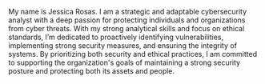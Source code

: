My name is Jessica Rosas. I am a strategic and adaptable cybersecurity analyst with a deep passion for protecting individuals and organizations from cyber threats. With my strong analytical skills and focus on ethical standards, I’m dedicated to proactively identifying vulnerabilities, implementing strong security measures, and ensuring the integrity of systems. By prioritizing both security and ethical practices, I am committed to supporting the organization's goals of maintaining a strong security posture and protecting both its assets and people.
